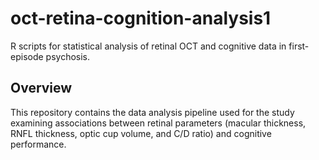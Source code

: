 # oct-retina-cognition-analysis1
R scripts for statistical analysis of retinal OCT and cognitive data in first-episode psychosis.

## Overview
This repository contains the data analysis pipeline used for the study examining associations between retinal parameters (macular thickness, RNFL thickness, optic cup volume, and C/D ratio) and cognitive performance.
